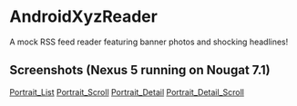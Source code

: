 # AndroidXyzReader
A mock RSS feed reader featuring banner photos and shocking headlines!

Screenshots (Nexus 5 running on Nougat 7.1)
-------------------------------------------
[Portrait_List](screenshots/1.png)
[Portrait_Scroll](screenshots/2.png)
[Portrait_Detail](screenshots/3.png)
[Portrait_Detail_Scroll](screenshots/4.png)

 
